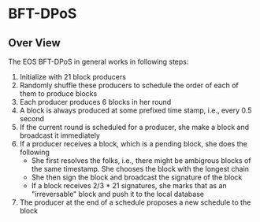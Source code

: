 # BFT-DPoS

## Over View

The EOS BFT-DPoS in general works in following steps:

1. Initialize with 21 block producers
2. Randomly shuffle these producers to schedule the order of each of them to produce blocks
3. Each producer produces 6 blocks in her round
4. A block is always produced at some prefixed time stamp, i.e., every 0.5 second
5. If the current round is scheduled for a producer, she make a block and broadcast it immediately
6. If a producer receives a block, which is a pending block, she does the following
   * She first resolves the folks, i.e., there might be ambigrous blocks of the same timestamp. She chooses the block with the longest chain
   * She then sign the block and broadcast the signature of the block
   * If a block receives 2/3 * 21 signatures, she marks that as an "irreversable" block and push it to the local database 
7. The producer at the end of a schedule proposes a new schedule to the block
